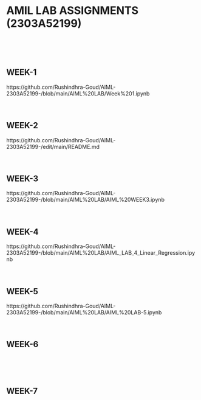 <H1>AMIL LAB ASSIGNMENTS (2303A52199)</H1>
<BR><BR>
<BR>

<H2>WEEK-1</H2>https://github.com/Rushindhra-Goud/AIML-2303A52199-/blob/main/AIML%20LAB/Week%201.ipynb
<BR><BR>
<BR>

<H2>WEEK-2</H2>https://github.com/Rushindhra-Goud/AIML-2303A52199-/edit/main/README.md
<BR><BR>
<BR>

<H2>WEEK-3</H2>https://github.com/Rushindhra-Goud/AIML-2303A52199-/blob/main/AIML%20LAB/AIML%20WEEK3.ipynb
<BR><BR>
<BR>

<H2>WEEK-4</H2>https://github.com/Rushindhra-Goud/AIML-2303A52199-/blob/main/AIML%20LAB/AIML_LAB_4_Linear_Regression.ipynb
<BR><BR>
<BR>

<H2>WEEK-5</H2>https://github.com/Rushindhra-Goud/AIML-2303A52199-/blob/main/AIML%20LAB/AIML%20LAB-5.ipynb
<BR><BR>
<BR>

<H2>WEEK-6</H2>
<BR><BR>
<BR>

<H2>WEEK-7</H2>
<BR><BR>
<BR>
